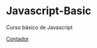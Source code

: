 # Javascript-Basic
 Curso básico de Javascript

<a href="https://mejohngabriel.github.io/Javascript-Basic/T">Contador</a>